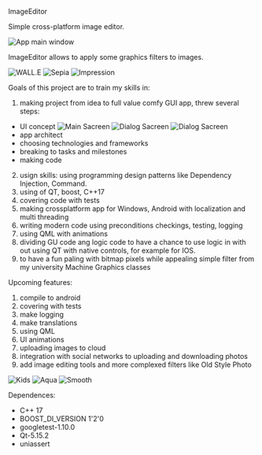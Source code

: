 ImageEditor




Simple cross-platform image editor. 

![App main window](Images/flowers_aqua.png)

ImageEditor allows to apply some graphics filters to images.

![WALL.E](Images/WALL.E.png) ![Sepia](Images/WALL.E_sepia.png) ![Impression](Images/WALL.E_imp.png)

 


Goals of this project are to train my skills in:

1. making project from idea to full value comfy GUI app, threw several steps: 
- UI concept ![Main Sacreen](Images/ui_concep_Filters_screen.png) ![Dialog Sacreen](Images/ui_concept_Menu.png) ![Dialog Sacreen](Images/menu.png)
- app architect
- choosing technologies and frameworks
- breaking to tasks and milestones
- making code
2. usign skills: using programming design patterns like Dependency Injection, Command.
3. using of QT, boost, C++17
4. covering code with tests
5. making crossplatform app for Windows, Android with localization and multi threading
6. writing modern code using preconditions checkings, testing, logging
7. using QML with animations
8. dividing GU code ang logic code to have a chance to use logic in with out using QT with native controls, for example for IOS.
9. to have a fun paling with bitmap pixels while appealing simple filter from my university Machine Graphics classes



Upcoming features:
1. compile to android
2. covering with tests
3. make logging
4. make translations
5. using QML
6. UI animations
7. uploading images to cloud
8. integration with social networks to uploading and downloading photos
9. add image editing tools and more complexed filters like Old Style Photo

![Kids](Images/kids1.png) ![Aqua](Images/kids_aqua.png)  ![Smooth](Images/kids_smooth.png) 



Dependences:
- C++ 17 
- BOOST_DI_VERSION 1'2'0 
- googletest-1.10.0 
- Qt-5.15.2 
- uniassert 
